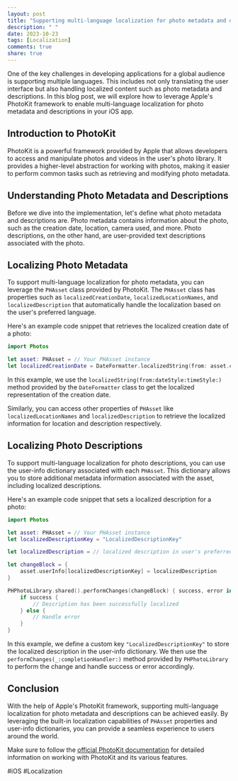 ```yaml
---
layout: post
title: "Supporting multi-language localization for photo metadata and descriptions with PhotoKit"
description: " "
date: 2023-10-23
tags: [Localization]
comments: true
share: true
---
```


One of the key challenges in developing applications for a global audience is supporting multiple languages. This includes not only translating the user interface but also handling localized content such as photo metadata and descriptions. In this blog post, we will explore how to leverage Apple's PhotoKit framework to enable multi-language localization for photo metadata and descriptions in your iOS app.

## Introduction to PhotoKit

PhotoKit is a powerful framework provided by Apple that allows developers to access and manipulate photos and videos in the user's photo library. It provides a higher-level abstraction for working with photos, making it easier to perform common tasks such as retrieving and modifying photo metadata.

## Understanding Photo Metadata and Descriptions

Before we dive into the implementation, let's define what photo metadata and descriptions are. Photo metadata contains information about the photo, such as the creation date, location, camera used, and more. Photo descriptions, on the other hand, are user-provided text descriptions associated with the photo.

## Localizing Photo Metadata

To support multi-language localization for photo metadata, you can leverage the `PHAsset` class provided by PhotoKit. The `PHAsset` class has properties such as `localizedCreationDate`, `localizedLocationNames`, and `localizedDescription` that automatically handle the localization based on the user's preferred language.

Here's an example code snippet that retrieves the localized creation date of a photo:

```swift
import Photos

let asset: PHAsset = // Your PHAsset instance
let localizedCreationDate = DateFormatter.localizedString(from: asset.creationDate!, dateStyle: .long, timeStyle: .none)
```

In this example, we use the `localizedString(from:dateStyle:timeStyle:)` method provided by the `DateFormatter` class to get the localized representation of the creation date.

Similarly, you can access other properties of `PHAsset` like `localizedLocationNames` and `localizedDescription` to retrieve the localized information for location and description respectively.

## Localizing Photo Descriptions

To support multi-language localization for photo descriptions, you can use the user-info dictionary associated with each `PHAsset`. This dictionary allows you to store additional metadata information associated with the asset, including localized descriptions.

Here's an example code snippet that sets a localized description for a photo:

```swift
import Photos

let asset: PHAsset = // Your PHAsset instance
let localizedDescriptionKey = "LocalizedDescriptionKey"

let localizedDescription = // localized description in user's preferred language

let changeBlock = {
    asset.userInfo[localizedDescriptionKey] = localizedDescription
}

PHPhotoLibrary.shared().performChanges(changeBlock) { success, error in
    if success {
        // Description has been successfully localized
    } else {
        // Handle error
    }
}
```

In this example, we define a custom key `"LocalizedDescriptionKey"` to store the localized description in the user-info dictionary. We then use the `performChanges(_:completionHandler:)` method provided by `PHPhotoLibrary` to perform the change and handle success or error accordingly.

## Conclusion

With the help of Apple's PhotoKit framework, supporting multi-language localization for photo metadata and descriptions can be achieved easily. By leveraging the built-in localization capabilities of `PHAsset` properties and user-info dictionaries, you can provide a seamless experience to users around the world.

Make sure to follow the [official PhotoKit documentation](https://developer.apple.com/documentation/photokit) for detailed information on working with PhotoKit and its various features.

#iOS #Localization